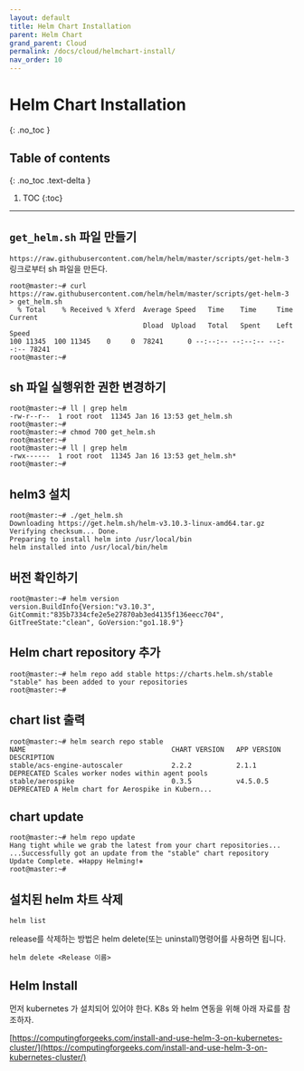 ```yaml
---
layout: default
title: Helm Chart Installation
parent: Helm Chart
grand_parent: Cloud
permalink: /docs/cloud/helmchart-install/
nav_order: 10
---
```


# Helm Chart Installation
{: .no_toc }

## Table of contents
{: .no_toc .text-delta }

1. TOC
{:toc}



---



## `get_helm.sh` 파일 만들기 

`https://raw.githubusercontent.com/helm/helm/master/scripts/get-helm-3` 링크로부터 sh 파일을 만든다.

```
root@master:~# curl https://raw.githubusercontent.com/helm/helm/master/scripts/get-helm-3 > get_helm.sh
  % Total    % Received % Xferd  Average Speed   Time    Time     Time  Current
                                 Dload  Upload   Total   Spent    Left  Speed
100 11345  100 11345    0     0  78241      0 --:--:-- --:--:-- --:--:-- 78241
root@master:~#
```

## sh 파일 실행위한 권한 변경하기
``` 
root@master:~# ll | grep helm
-rw-r--r--  1 root root  11345 Jan 16 13:53 get_helm.sh
root@master:~#
root@master:~# chmod 700 get_helm.sh
root@master:~#
root@master:~# ll | grep helm
-rwx------  1 root root  11345 Jan 16 13:53 get_helm.sh*
root@master:~#
```

## helm3 설치

```
root@master:~# ./get_helm.sh
Downloading https://get.helm.sh/helm-v3.10.3-linux-amd64.tar.gz
Verifying checksum... Done.
Preparing to install helm into /usr/local/bin
helm installed into /usr/local/bin/helm
```

## 버전 확인하기

```
root@master:~# helm version
version.BuildInfo{Version:"v3.10.3", GitCommit:"835b7334cfe2e5e27870ab3ed4135f136eecc704", GitTreeState:"clean", GoVersion:"go1.18.9"}
```

## Helm chart repository  추가
```
root@master:~# helm repo add stable https://charts.helm.sh/stable
"stable" has been added to your repositories
root@master:~#
```

## chart list 출력
```
root@master:~# helm search repo stable
NAME                                    CHART VERSION   APP VERSION             DESCRIPTION                            
stable/acs-engine-autoscaler            2.2.2           2.1.1                   DEPRECATED Scales worker nodes within agent pools
stable/aerospike                        0.3.5           v4.5.0.5                DEPRECATED A Helm chart for Aerospike in Kubern...
```

## chart update
```
root@master:~# helm repo update
Hang tight while we grab the latest from your chart repositories...
...Successfully got an update from the "stable" chart repository
Update Complete. ⎈Happy Helming!⎈
root@master:~#
```

## 설치된 helm 차트 삭제 
 
`helm list`

release를 삭제하는 방법은 helm delete(또는 uninstall)명령어를 사용하면 됩니다.

`helm delete <Release 이름>`



## Helm Install

먼저 kubernetes 가 설치되어 있어야 한다. K8s 와 helm 연동을 위해 아래 자료를 참조하자.

[https://computingforgeeks.com/install-and-use-helm-3-on-kubernetes-cluster/](https://computingforgeeks.com/install-and-use-helm-3-on-kubernetes-cluster/)